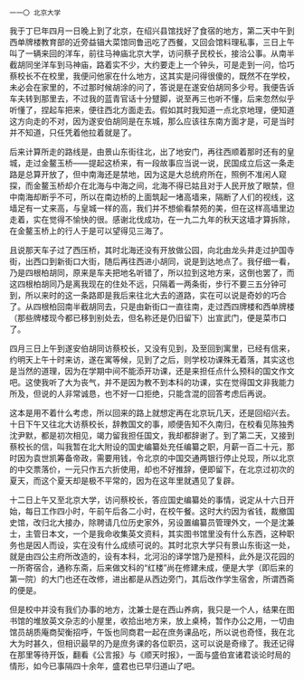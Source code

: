     一一〇 北京大学 

   我于丁巳年四月一日晚上到了北京，在绍兴县馆找好了食宿的地方，第二天中午到西单牌楼教育部的近旁益锠大菜馆同鲁迅吃了西餐，又回会馆料理私事，三日上午叫了一辆来回的洋车，前往马神庙北京大学，访问蔡孑民校长，接洽公事。从南半截胡同坐洋车到马神庙，路着实不少，大约要走上一个钟头，可是走到一问，恰巧蔡校长不在校里，我便问他家在什么地方，这其实是问得很傻的，既然不在学校，未必会在家里的，不过那时候胡涂的问了，答说是在遂安伯胡同多少号。我便告诉车夫转到那里去，不过我的蓝青官话十分躄脚，说至再三也听不懂，后来忽然似乎听懂了，捏起车把来，便往西北方面走去。假如其时我知道一点北京地理，便知道这方向走的不对，因为遂安伯胡同是在东城，那么应该往东南方面才是，可是当时并不知道，只任凭着他拉着就是了。

   后来计算所走的路线是，由景山东街往北，出了地安门，再往西顺着那时还有的皇城，走过金鳌玉桥——提起这桥来，有一段故事应当说一说，民国成立后这一条走路是总算开放了，但中南海还是禁地，因为这是大总统府所在，照例不准闲人窥探，而金鳌玉桥却介在北海与中海之间，北海不得已姑且对于人民开放了眼禁，但中南海却断乎不可，所以在南边桥的上面筑起一堵高墙来，隔断了人们的视线，这墙足有一丈来高，与皇城一样的高，我们并不想偷看禁苑的美，但在这样高墙里边走着，实在觉得不愉快的很。感谢北伐成功，在一九二九年的秋天这墙才算拆除，在金鳌玉桥上的行人于是可以望得见三海了。

   且说那天车子过了西压桥，其时北海还没有开放做公园，向北由龙头井走过护国寺街，出西口到新街口大街，随后再往西进小胡同，说是到达地点了。我仔细一看，乃是四根柏胡同，原来是车夫把地名听错了，所以拉到这地方来，这倒也罢了，而这四根柏胡同乃是离我现在的住处不远，只隔着一两条街，步行不要三五分钟可到，所以来时的这一条路即是我后来往北大去的道路，实在可以说是奇妙的巧合了。从四根柏回南半截胡同去，只是由新街口一直往南，走过西四牌楼和西单牌楼（那些牌楼现今都已移到别处去，但名称还是仍旧留下）出宣武门，便是菜市口了。

   四月三日上午到遂安伯胡同访蔡校长，又没有见到，及至回到寓里，已经有信来，约明天上午十时来访，遂在寓等候，见到了之后，则学校功课殊无着落，其实这也是当然的道理，因为在学期中间不能添开功课，还是来担任点什么预科的国文作文吧。这使我听了大为丧气，并不是因为教不到本科的功课，实在觉得国文非我能力所及，但说的人非常诚恳，也不好一口拒绝，只能含混的回答考虑后再说。

   这本是用不着什么考虑，所以回来的路上就想定再在北京玩几天，还是回绍兴去。十日下午又往北大访蔡校长，辞教国文的事，顺便告知不久南归，在校看见陈独秀沈尹默，都是初次相见，竭力留我担任国文，我却都辞谢了。到了第二天，又接到蔡校长的信，叫我暂在北大附设的国史编纂处充任编纂之职，月薪一百二十元，那时因为袁世凯筹备帝政，需要用钱，令北京的中国交通两银行停止兑现，所以北京的中交票落价，一元只作五六折使用，却也不好推辞，便即留下，在北京过初次的夏天，而这个夏天却是极不平常的，因为在这年里就遇见了复辟。

   十二日上午又至北京大学，访问蔡校长，答应国史编纂处的事情，说定从十六日开始，每日工作四小时，午前午后各二小时，在校午餐。这时大约因为省钱，裁撤国史馆，改归北大接办，除聘请几位历史家外，另设置编纂员管理外文，一个是沈兼士，主管日本文，一个是我命收集英文资料，其实图书馆里没有什么东西，这种职务也是因人而设，实在没有什么成绩可说的。其时北京大学只有景山东街这一处，就是由四公主府所改造的，设有本科，北河沿的译学馆乃是预科，此外是汉花园的一所寄宿合，通称东斋，后来做文科的“红楼”尚在修建未成，便是大学（即后来的第一院）的大门也还在改修，进出都是从西边旁门，其后改作学生宿舍，所谓西斋的便是。

   但是校中并没有我们办事的地方，沈兼士是在西山养病，我只是一个人，结果在图书馆的堆放英文杂志的小屋里，收拾出地方来，放上桌椅，暂作办公之用，一切由馆员胡质庵商契衡招呼，午饭也同商君一起在庶务课品吃，所以说也奇怪，我在北大为时甚久，但相识最早的乃是庶务课的各位职员，这可以说是奇缘了。我还记得在那里等待开饭，翻看《公言报》与《顺天时报》，一面与盛伯宣诸君谈论时局的情形，如今已事隔四十余年，盛君也已早归道山了吧。

